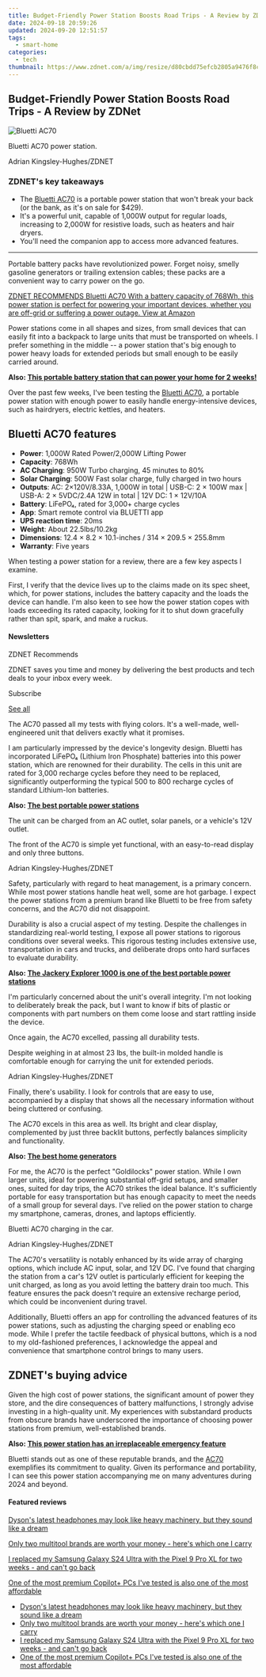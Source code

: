 ```yaml
---
title: Budget-Friendly Power Station Boosts Road Trips - A Review by ZDNet
date: 2024-09-18 20:59:26
updated: 2024-09-20 12:51:57
tags:
  - smart-home
categories:
  - tech
thumbnail: https://www.zdnet.com/a/img/resize/d80cbdd75efcb2805a9476f8c03d47767742d1b6/2024/02/13/312b7069-3ecd-490c-9fba-6cca120fbd55/img-8380.jpg?width=278&height=156&fit=crop&auto=webp
---
```


## Budget-Friendly Power Station Boosts Road Trips - A Review by ZDNet

![Bluetti AC70](https://www.zdnet.com/a/img/resize/c031bf1152482219177f46461aa4bba7bee15ad6/2024/02/13/77a529ab-b239-4e62-8975-1b1cab573dbf/img-8388.jpg?auto=webp&width=1280)

Bluetti AC70 power station.

Adrian Kingsley-Hughes/ZDNET

### ZDNET's key takeaways  

* The [Bluetti AC70](https://buy.geni.us/Proxy.ashx?TSID=368250&GR%5FURL=https%3A%2F%2Fwww.amazon.com%2Fdp%2FB0CLG6FYLQ%3Ftag%3Dzd-buy-button-20%26ascsubtag%3D%5F%5FCOM%5FCLICK%5FID%5F%5F%7C3d51d223-99a8-4ab9-afb7-7e63198f1cbe%7Cdtp&dtb=1) is a portable power station that won't break your back (or the bank, as it's on sale for $429).
* It's a powerful unit, capable of 1,000W output for regular loads, increasing to 2,000W for resistive loads, such as heaters and hair dryers.
* You'll need the companion app to access more advanced features.

---

Portable battery packs have revolutionized power. Forget noisy, smelly gasoline generators or trailing extension cables; these packs are a convenient way to carry power on the go. 

[ZDNET RECOMMENDS Bluetti AC70 With a battery capacity of 768Wh, this power station is perfect for powering your important devices, whether you are off-grid or suffering a power outage. View at Amazon](https://buy.geni.us/Proxy.ashx?TSID=368250&GR%5FURL=https%3A%2F%2Fwww.amazon.com%2Fdp%2FB0CLG6FYLQ%3Ftag%3Dzd-buy-button-20%26ascsubtag%3D%5F%5FCOM%5FCLICK%5FID%5F%5F%7C3d51d223-99a8-4ab9-afb7-7e63198f1cbe%7Cdtp&dtb=1)

Power stations come in all shapes and sizes, from small devices that can easily fit into a backpack to large units that must be transported on wheels. I prefer something in the middle -- a power station that's big enough to power heavy loads for extended periods but small enough to be easily carried around.

**Also: [This portable battery station that can power your home for 2 weeks!](https://www.zdnet.com/home-and-office/this-portable-battery-station-that-can-power-your-home-for-2-weeks/)**

Over the past few weeks, I've been testing the [Bluetti AC70](https://buy.geni.us/Proxy.ashx?TSID=368250&GR%5FURL=https%3A%2F%2Fwww.amazon.com%2Fdp%2FB0CLG6FYLQ%3Ftag%3Dzd-buy-button-20%26ascsubtag%3D%5F%5FCOM%5FCLICK%5FID%5F%5F%7C3d51d223-99a8-4ab9-afb7-7e63198f1cbe%7Cdtp&dtb=1), a portable power station with enough power to easily handle energy-intensive devices, such as hairdryers, electric kettles, and heaters. 

## Bluetti AC70 features

* **Power**: 1,000W Rated Power/2,000W Lifting Power
* **Capacity**: 768Wh
* **AC Charging**: 950W Turbo charging, 45 minutes to 80%
* **Solar Charging**: 500W Fast solar charge, fully charged in two hours
* **Outputs**: AC: 2×120V/8.33A, 1,000W in total | USB-C: 2 × 100W max | USB-A: 2 × 5VDC/2.4A 12W in total | 12V DC: 1 × 12V/10A
* **Battery**: LiFePO₄, rated for 3,000+ charge cycles
* **App**: Smart remote control via BLUETTI app
* **UPS reaction time**: 20ms
* **Weight**: About 22.5lbs/10.2kg
* **Dimensions**: 12.4 × 8.2 × 10.1-inches / 314 × 209.5 × 255.8mm
* **Warranty**: Five years

When testing a power station for a review, there are a few key aspects I examine.

First, I verify that the device lives up to the claims made on its spec sheet, which, for power stations, includes the battery capacity and the loads the device can handle. I'm also keen to see how the power station copes with loads exceeding its rated capacity, looking for it to shut down gracefully rather than spit, spark, and make a ruckus.

#### Newsletters

ZDNET Recommends

ZDNET saves you time and money by delivering the best products and tech deals to your inbox every week.

 Subscribe

[See all](https://www.zdnet.com/newsletters/)

The AC70 passed all my tests with flying colors. It's a well-made, well-engineered unit that delivers exactly what it promises.

I am particularly impressed by the device's longevity design. Bluetti has incorporated LiFePO₄ (Lithium Iron Phosphate) batteries into this power station, which are renowned for their durability. The cells in this unit are rated for 3,000 recharge cycles before they need to be replaced, significantly outperforming the typical 500 to 800 recharge cycles of standard Lithium-Ion batteries.

**Also: [The best portable power stations](https://www.zdnet.com/home-and-office/energy/best-portable-power-station/)**

The unit can be charged from an AC outlet, solar panels, or a vehicle's 12V outlet. 

The front of the AC70 is simple yet functional, with an easy-to-read display and only three buttons.

Adrian Kingsley-Hughes/ZDNET

Safety, particularly with regard to heat management, is a primary concern. While most power stations handle heat well, some are hot garbage. I expect the power stations from a premium brand like Bluetti to be free from safety concerns, and the AC70 did not disappoint.

Durability is also a crucial aspect of my testing. Despite the challenges in standardizing real-world testing, I expose all power stations to rigorous conditions over several weeks. This rigorous testing includes extensive use, transportation in cars and trucks, and deliberate drops onto hard surfaces to evaluate durability.

**Also: [The Jackery Explorer 1000 is one of the best portable power stations](https://www.zdnet.com/home-and-office/the-jackery-explorer-1000-is-one-of-the-best-portable-power-stations/)**

I'm particularly concerned about the unit's overall integrity. I'm not looking to deliberately break the pack, but I want to know if bits of plastic or components with part numbers on them come loose and start rattling inside the device.

Once again, the AC70 excelled, passing all durability tests.

Despite weighing in at almost 23 lbs, the built-in molded handle is comfortable enough for carrying the unit for extended periods.

Adrian Kingsley-Hughes/ZDNET

Finally, there's usability. I look for controls that are easy to use, accompanied by a display that shows all the necessary information without being cluttered or confusing. 

The AC70 excels in this area as well. Its bright and clear display, complemented by just three backlit buttons, perfectly balances simplicity and functionality. 

**Also: [The best home generators](https://www.zdnet.com/article/best-generator/)**

For me, the AC70 is the perfect "Goldilocks" power station. While I own larger units, ideal for powering substantial off-grid setups, and smaller ones, suited for day trips, the AC70 strikes the ideal balance. It's sufficiently portable for easy transportation but has enough capacity to meet the needs of a small group for several days. I've relied on the power station to charge my smartphone, cameras, drones, and laptops efficiently.

Bluetti AC70 charging in the car.

Adrian Kingsley-Hughes/ZDNET

The AC70's versatility is notably enhanced by its wide array of charging options, which include AC input, solar, and 12V DC. I've found that charging the station from a car's 12V outlet is particularly efficient for keeping the unit charged, as long as you avoid letting the battery drain too much. This feature ensures the pack doesn't require an extensive recharge period, which could be inconvenient during travel.

Additionally, Bluetti offers an app for controlling the advanced features of its power stations, such as adjusting the charging speed or enabling eco mode. While I prefer the tactile feedback of physical buttons, which is a nod to my old-fashioned preferences, I acknowledge the appeal and convenience that smartphone control brings to many users.

## ZDNET's buying advice

Given the high cost of power stations, the significant amount of power they store, and the dire consequences of battery malfunctions, I strongly advise investing in a high-quality unit. My experiences with substandard products from obscure brands have underscored the importance of choosing power stations from premium, well-established brands.

**Also: [This power station has an irreplaceable emergency feature](https://www.zdnet.com/home-and-office/this-power-station-has-an-irreplaceable-emergency-feature/)**

Bluetti stands out as one of these reputable brands, and the [AC70](https://buy.geni.us/Proxy.ashx?TSID=368250&GR%5FURL=https%3A%2F%2Fwww.amazon.com%2Fdp%2FB0CLG6FYLQ%3Ftag%3Dzd-buy-button-20%26ascsubtag%3D%5F%5FCOM%5FCLICK%5FID%5F%5F%7C3d51d223-99a8-4ab9-afb7-7e63198f1cbe%7Cdtp&dtb=1) exemplifies its commitment to quality. Given its performance and portability, I can see this power station accompanying me on many adventures during 2024 and beyond.

#### Featured reviews

[Dyson's latest headphones may look like heavy machinery, but they sound like a dream](https://www.zdnet.com/article/i-tested-dysons-500-flagship-headphones-and-theyre-more-competitive-than-expected/ "Dyson's latest headphones may look like heavy machinery, but they sound like a dream")

[Only two multitool brands are worth your money - here's which one I carry](https://www.zdnet.com/article/only-two-multitool-brands-are-worth-your-money-heres-which-one-i-carry/ "Only two multitool brands are worth your money - here's which one I carry")

[I replaced my Samsung Galaxy S24 Ultra with the Pixel 9 Pro XL for two weeks - and can't go back](https://www.zdnet.com/article/i-replaced-my-samsung-galaxy-s24-ultra-with-the-pixel-9-pro-xl-for-two-weeks-and-cant-go-back/ "I replaced my Samsung Galaxy S24 Ultra with the Pixel 9 Pro XL for two weeks - and can't go back")

[One of the most premium Copilot+ PCs I've tested is also one of the most affordable](https://www.zdnet.com/article/one-of-the-most-premium-copilot-pcs-ive-tested-is-also-one-of-the-most-affordable/ "One of the most premium Copilot+ PCs I've tested is also one of the most affordable")

* [Dyson's latest headphones may look like heavy machinery, but they sound like a dream](https://www.zdnet.com/article/i-tested-dysons-500-flagship-headphones-and-theyre-more-competitive-than-expected/ "Dyson's latest headphones may look like heavy machinery, but they sound like a dream")
* [Only two multitool brands are worth your money - here's which one I carry](https://www.zdnet.com/article/only-two-multitool-brands-are-worth-your-money-heres-which-one-i-carry/ "Only two multitool brands are worth your money - here's which one I carry")
* [I replaced my Samsung Galaxy S24 Ultra with the Pixel 9 Pro XL for two weeks - and can't go back](https://www.zdnet.com/article/i-replaced-my-samsung-galaxy-s24-ultra-with-the-pixel-9-pro-xl-for-two-weeks-and-cant-go-back/ "I replaced my Samsung Galaxy S24 Ultra with the Pixel 9 Pro XL for two weeks - and can't go back")
* [One of the most premium Copilot+ PCs I've tested is also one of the most affordable](https://www.zdnet.com/article/one-of-the-most-premium-copilot-pcs-ive-tested-is-also-one-of-the-most-affordable/ "One of the most premium Copilot+ PCs I've tested is also one of the most affordable")

<ins class="adsbygoogle"
     style="display:block"
     data-ad-format="autorelaxed"
     data-ad-client="ca-pub-7571918770474297"
     data-ad-slot="1223367746"></ins>



<ins class="adsbygoogle"
     style="display:block"
     data-ad-client="ca-pub-7571918770474297"
     data-ad-slot="8358498916"
     data-ad-format="auto"
     data-full-width-responsive="true"></ins>
